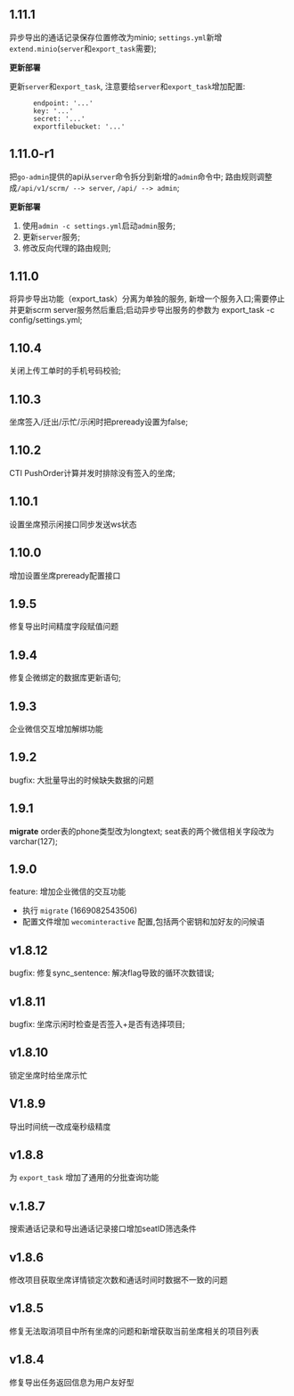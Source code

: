 ## 1.11.1

异步导出的通话记录保存位置修改为minio; `settings.yml`新增`extend.minio`(`server`和`export_task`需要);

**更新部署**

更新`server`和`export_task`, 注意要给`server`和`export_task`增加配置:

```
      endpoint: '...'
      key: '...'
      secret: '...'
      exportfilebucket: '...'
```

## 1.11.0-r1

把`go-admin`提供的api从`server`命令拆分到新增的`admin`命令中; 路由规则调整成`/api/v1/scrm/ --> server`, `/api/ --> admin`;

**更新部署**

1. 使用`admin -c settings.yml`启动`admin`服务;
2. 更新`server`服务;
3. 修改反向代理的路由规则;

## 1.11.0

将异步导出功能（export_task）分离为单独的服务, 新增一个服务入口;需要停止并更新scrm server服务然后重启;启动异步导出服务的参数为 export_task -c config/settings.yml;

## 1.10.4

关闭上传工单时的手机号码校验;

## 1.10.3

坐席签入/迁出/示忙/示闲时把preready设置为false;

## 1.10.2

CTI PushOrder计算并发时排除没有签入的坐席;

## 1.10.1

设置坐席预示闲接口同步发送ws状态

## 1.10.0

增加设置坐席preready配置接口

## 1.9.5

修复导出时间精度字段赋值问题

## 1.9.4

修复企微绑定的数据库更新语句;

## 1.9.3

企业微信交互增加解绑功能

## 1.9.2

bugfix: 大批量导出的时候缺失数据的问题

## 1.9.1

**migrate** order表的phone类型改为longtext; seat表的两个微信相关字段改为varchar(127);

## 1.9.0

feature: 增加企业微信的交互功能
 - 执行 `migrate` (1669082543506)
 - 配置文件增加 `wecominteractive` 配置,包括两个密钥和加好友的问候语

## v1.8.12

bugfix: 修复sync_sentence: 解决flag导致的循环次数错误;

## v1.8.11

bugfix: 坐席示闲时检查是否签入+是否有选择项目;

## v1.8.10

锁定坐席时给坐席示忙

## V1.8.9

导出时间统一改成毫秒级精度

## v1.8.8

为 `export_task` 增加了通用的分批查询功能

## v.1.8.7

搜索通话记录和导出通话记录接口增加seatID筛选条件

## v1.8.6

修改项目获取坐席详情锁定次数和通话时间时数据不一致的问题

## v1.8.5

修复无法取消项目中所有坐席的问题和新增获取当前坐席相关的项目列表

## v1.8.4

修复导出任务返回信息为用户友好型